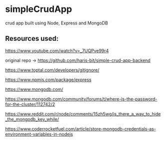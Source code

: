 # simpleCrudApp
crud app built using Node, Express and MongoDB


## Resources used:

https://www.youtube.com/watch?v=_7UQPve99r4

original repo -> https://github.com/haris-bit/simple-crud-app-backend

https://www.toptal.com/developers/gitignore/

https://www.npmjs.com/package/express

https://www.mongodb.com/ 

https://www.mongodb.com/community/forums/t/where-is-the-password-for-the-cluster/112742/2

https://www.reddit.com/r/node/comments/15zh5wg/is_there_a_way_to_hide_the_mongodb_key_while/

https://www.coderrocketfuel.com/article/store-mongodb-credentials-as-environment-variables-in-nodejs
